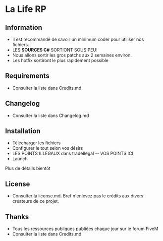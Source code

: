 # La Life RP


## Information

- Il est recommandé de savoir un minimum coder pour utiliser nos fichiers.
- LES **SOURCES C#** SORTIONT SOUS PEU!
- Nous allons sortir les gros patchs aux 2 semaines environ.
- Les hotfix sortiront le plus rapidement possible

## Requirements

- Consulter la liste dans Credits.md

## Changelog

- Consulter la liste dans Changelog.md

## Installation

- Télécharger les fichiers
- Configurer le tout selon vos désirs
- LES POINTS ILLÉGAUX dans tradeIlegal     -- VOS POINTS ICI
- Launch

Plus de détails bientôt

## License

- Consulter la license.md. Bref n'enlevez pas le crédits aux divers créateurs de ce projet.

## Thanks

- Tous les ressources publiques publiées chaque jour sur le forum FiveM
- Consulter la liste dans Credits.md
